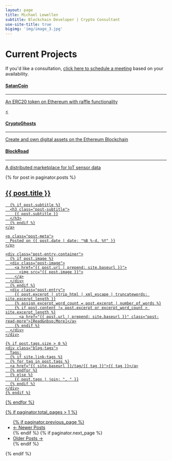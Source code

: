 ```yaml
---
layout: page
title: Michael Lewellen
subtitle: Blockchain Developer | Crypto Consultant
use-site-title: true
bigimg: 'img/image_3.jpg'
---
```


<h1 class="text-center">Current Projects</h1>

If you'd like a consultation, [click here to schedule a meeting](https://calendly.com/michaelnlewellen/meeting-with-michael/) based on your availability.

<div class="spacer"></div>

<div class="row text-center">
  <div class="col-md-4 col-md-offset-0 col-sm-4 col-sm-offset-0 col-xs-12 col-xs-offset-0 text-center">
    <div class="project-card">
      <a target="_blank" href="https://etherscan.io/address/0xccca48874780f9c42b162c9617bc6324c5142c22#code" class="project-link">
        <span class="fa-stack fa-3x">
          <i class="fa fa-circle fa-stack-2x stack-color"></i>
          <i class="fa fa-connectdevelop fa-stack-1x fa-inverse"></i>
        </span>
        <h4>SatanCoin</h4>
        <hr class="seperator">
        <p class="text-muted">
        An ERC20 token on Ethereum with raffle functionality
        </p>
      </a>
    </div>
  </div>

	
<div class="row text-center">
  <div class="col-md-4 col-md-offset-0 col-sm-4 col-sm-offset-0 col-xs-12 col-xs-offset-0 text-center">
    <div class="project-card">
      <a target="_blank" href="https://github.com/CryptocurrencyConsulting/CryptoGhosts" class="project-link">
        <span class="fa-stack fa-3x">
          <i class="fa fa-circle fa-stack-2x stack-color"></i>
          <<i class="fa fa-gamepad fa-stack-1x fa-inverse"></i>
        </span>
        <h4>CryptoGhosts</h4>
        <hr class="seperator">
        <p class="text-muted">
        Create and own digital assets on the Ethereum Blockchain
        </p>
      </a>
    </div>
  </div>

	
<div class="row text-center">
  <div class="col-md-4 col-md-offset-0 col-sm-4 col-sm-offset-0 col-xs-12 col-xs-offset-0 text-center">
    <div class="project-card">
      <a target="_blank" href="https://devpost.com/software/block-road" class="project-link">
        <span class="fa-stack fa-3x">
          <i class="fa fa-circle fa-stack-2x stack-color"></i>
          <i class="fa fa-road fa-stack-1x fa-inverse"></i>
        </span>
        <h4>BlockRoad</h4>
        <hr class="seperator">
        <p class="text-muted">
        A distributed marketplace for IoT sensor data
        </p>
      </a>
    </div>
  </div>
</div>

<div class="posts-list">
  {% for post in paginator.posts %}
  <article class="post-preview">
    <a href="{{ post.url | prepend: site.baseurl }}">
	  <h2 class="post-title">{{ post.title }}</h2>

	  {% if post.subtitle %}
	  <h3 class="post-subtitle">
	    {{ post.subtitle }}
	  </h3>
	  {% endif %}
    </a>

    <p class="post-meta">
      Posted on {{ post.date | date: "%B %-d, %Y" }}
    </p>

    <div class="post-entry-container">
      {% if post.image %}
      <div class="post-image">
        <a href="{{ post.url | prepend: site.baseurl }}">
          <img src="{{ post.image }}">
        </a>
      </div>
      {% endif %}
      <div class="post-entry">
        {{ post.excerpt | strip_html | xml_escape | truncatewords: site.excerpt_length }}
        {% assign excerpt_word_count = post.excerpt | number_of_words %}
        {% if post.content != post.excerpt or excerpt_word_count > site.excerpt_length %}
          <a href="{{ post.url | prepend: site.baseurl }}" class="post-read-more">[Read&nbsp;More]</a>
        {% endif %}
      </div>
    </div>

    {% if post.tags.size > 0 %}
    <div class="blog-tags">
      Tags:
      {% if site.link-tags %}
      {% for tag in post.tags %}
      <a href="{{ site.baseurl }}/tag/{{ tag }}">{{ tag }}</a>
      {% endfor %}
      {% else %}
        {{ post.tags | join: ", " }}
      {% endif %}
    </div>
    {% endif %}

   </article>
  {% endfor %}
</div>
	

{% if paginator.total_pages > 1 %}
<ul class="pager main-pager">
  {% if paginator.previous_page %}
  <li class="previous">
    <a href="{{ paginator.previous_page_path | prepend: site.baseurl | replace: '//', '/' }}">&larr; Newer Posts</a>
  </li>
  {% endif %}
  {% if paginator.next_page %}
  <li class="next">
    <a href="{{ paginator.next_page_path | prepend: site.baseurl | replace: '//', '/' }}">Older Posts &rarr;</a>
  </li>
  {% endif %}
</ul>
{% endif %}

<div class="spacer"></div>
